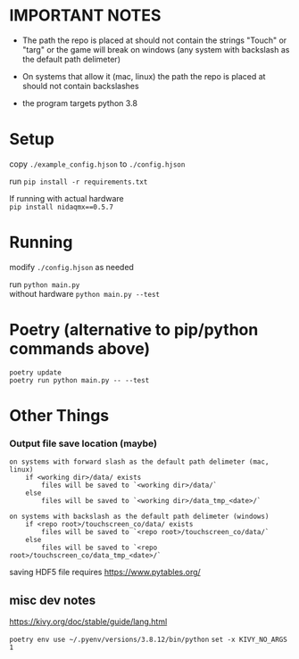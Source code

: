 
# IMPORTANT NOTES

* The path the repo is placed at should not contain the strings "Touch" or "targ"
or the game will break on windows (any system with backslash as the default path delimeter)

* On systems that allow it (mac, linux) the path the repo is placed at should not contain
backslashes

* the program targets python 3.8

# Setup

copy `./example_config.hjson` to `./config.hjson`

run `pip install -r requirements.txt`

If running with actual hardware  
`pip install nidaqmx==0.5.7`

# Running

modify `./config.hjson` as needed

run `python main.py`  
without hardware `python main.py --test`

# Poetry (alternative to pip/python commands above)

`poetry update`  
`poetry run python main.py -- --test`

# Other Things

### Output file save location (maybe)  
```
on systems with forward slash as the default path delimeter (mac, linux)
    if <working dir>/data/ exists
        files will be saved to `<working dir>/data/`
    else
        files will be saved to `<working dir>/data_tmp_<date>/`

on systems with backslash as the default path delimeter (windows)
    if <repo root>/touchscreen_co/data/ exists
        files will be saved to `<repo root>/touchscreen_co/data/`
    else
        files will be saved to `<repo root>/touchscreen_co/data_tmp_<date>/`
```

saving HDF5 file requires https://www.pytables.org/

## misc dev notes  
https://kivy.org/doc/stable/guide/lang.html

`poetry env use ~/.pyenv/versions/3.8.12/bin/python`
`set -x KIVY_NO_ARGS 1`
